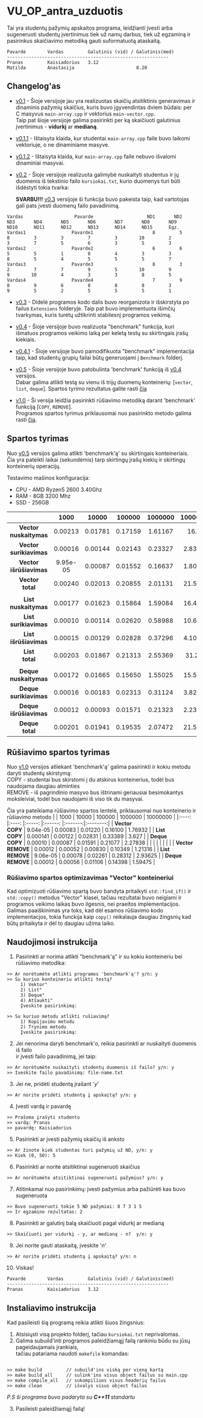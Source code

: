 # VU_OP_antra_uzduotis
Tai yra studentų pažymių apskaitos programa, leidžianti įvesti arba sugeneruoti studentų įvertinimus tiek už namų darbus, tiek už egzaminą ir pasirinkus skaičiavimo metodiką gauti suformatuotą ataskaitą.

```shell
Pavardė        Vardas         Galutinis (vid) / Galutinis(med)
------------------------------------------------------------
Pranas         Kaisiadorius   3.12           
Matilda        Anastasija                       8.20
```

## Changelog'as
* [v0.1](https://github.com/Miautawn/VU_OP_Uzduotis2/releases/tag/v0.1) - Šioje versijoje jau yra realizuotas skaičių atsitiktinis generavimas ir dinaminis pažymių skaičius, kuris buvo 
įgyvendintas dviem būdais: per C masyvus `main-array.cpp` ir vektorius `main-vector.cpp`.  
Taip pat šioje versijoje galima pasirinkti per ką skaičiuoti galutinius įvertinimus - **vidurkį** ar **medianą**.
* [v0.1.1](https://github.com/Miautawn/VU_OP_Uzduotis2/releases/tag/0.1.1) - Ištaisyta klaida, kur studentai `main-array.cpp` faile buvo laikomi vektoriuje, o ne dinaminiame masyve.
* [v0.1.2](https://github.com/Miautawn/VU_OP_Uzduotis2/releases/tag/v0.1.2) - Ištaisyta klaida, kur `main-array.cpp` faile nebuvo išvalomi dinaminiai masyvai.

* [v0.2](https://github.com/Miautawn/VU_OP_Uzduotis2/releases/tag/v0.2) - Šioje versijoje realizuota galimybė nuskaityti studentus ir jų duomenis iš tekstinio failo `kursiokai.txt`, kurio duomenys turi būti išdėstyti tokia tvarka:

  **SVARBU!!!** [v0.3](https://github.com/Miautawn/VU_OP_Uzduotis2/releases/tag/v0.3) versijoje ši funkcija buvo pakeista taip, kad vartotojas gali pats įvesti duomenų failo pavadinimą.

```
Vardas                   Pavarde                    ND1       ND2       ND3       ND4       ND5       ND6       ND7       ND8       ND9      ND10      ND11      ND12      ND13      ND14      ND15      Egz.
Vardas1                 Pavarde1                      8         5         8         3         3         7         3        10         2         3         7         5         6         3         5         3
Vardas2                 Pavarde2                      6         6         5         5         1         8         4         3         3         8         5         4         5         5         5         7
Vardas3                 Pavarde3                      8         3         2         7         7         9         5        10         9         9        10         4         3         3         8         5
Vardas4                 Pavarde4                      7         9         8         9         6         8         8         8         3         9         5         2         5         5         5         1
```

* [v0.3](https://github.com/Miautawn/VU_OP_Uzduotis2/releases/tag/v0.3) - Didelė programos kodo dalis buvo reorganizota ir išskirstyta po failus `Extensions` folderyje. Taip pat buvo implementuota išimčių tvarkymas, kuris turėtų užtikrinti stabilesnį programos veikimą.

* [v0.4](https://github.com/Miautawn/VU_OP_Uzduotis2/releases/tag/v0.4) - Šioje versijoje buvo realizuota "benchmark" funkcija, kuri išmatuos programos veikimo laiką per keletą testų su skirtingais įrašų kiekiais.
* [v0.4.1](https://github.com/Miautawn/VU_OP_Uzduotis2/releases/tag/v0.4.1) - Šioje versijoje buvo pamodifikuota "benchmark" implementacija taip, kad studentų grupių failai būtų generuojami į `Benchmark` folderį.

* [v0.5](https://github.com/Miautawn/VU_OP_Uzduotis2/releases/tag/v0.5) - Šioje versijoje buvo patobulinta 'benchmark' funkciją iš [v0.4](https://github.com/Miautawn/VU_OP_Uzduotis2/releases/tag/v0.4.1) versijos.  
Dabar galima atlikti testą su vienu iš trijų duomenų konteinerių: [`vector`, `list`, `deque`]. Spartos tyrimo rezultatus galite rasti [čia](#speed-chart)

* [v1.0](https://github.com/Miautawn/VU_OP_Uzduotis2/releases/tag/v1.0) - Ši versija leidžia pasirinkti rūšiavimo metodiką darant 'benchmark' funkciją [`COPY`, `REMOVE`].  
Programos spartos tyrimus priklausomai nuo pasirinkto metodo galima rasti [čia](#sort-chart).


## <a name="speed-chart"></a>Spartos tyrimas
Nuo [v0.5](https://github.com/Miautawn/VU_OP_Uzduotis2/releases/tag/v0.5) versijos galima atlikti 'benchmark'ą' su skirtingais konteineriais.  
Čia yra pateikti laikai (sekundėmis) tarp skirtingų įrašų kiekių ir skirtingų konteinerių operacijų.

Testavimo mašinos konfiguracija:
 * CPU - AMD Ryzen5 2600 3.40Ghz
 * RAM - 8GB 3200 Mhz
 * SSD - 256GB 

|                               | 1000    | 10000   | 100000  | 1000000 | 10000000 |
|:----:                         |:----:   |:-----:  |:------: |:-------:|:--------:|
| **Vector <br/> nuskaitymas**  | 0.00213 | 0.01781 | 0.17159 | 1.61167 | 16.94    |
| **Vector <br/> surikiavimas** | 0.00016 | 0.00144 | 0.02143 | 0.23327 | 2.83701  |
| **Vector <br/> išrūšiavimas** | 9.95e-05| 0.00087 | 0.01552 | 0.16637 | 1.80707  |
| **Vector <br/> total**        | 0.00240 | 0.02013 | 0.20855 | 2.01131 | 21.5841  |
|                               |         |         |         |         |          |
| **List <br/> nuskaitymas**    | 0.00177 | 0.01623 | 0.15864 | 1.59084 | 16.4044  |
| **List <br/> surikiavimas**   | 0.00010 | 0.00114 | 0.02620 | 0.58988 | 10.6879  |
| **List <br/> išrūšiavimas**   | 0.00015 | 0.00129 | 0.02828 | 0.37296 | 4.10965  |
| **List <br/> total**          | 0.00203 | 0.01867 | 0.21313 | 2.55369 | 31.202   |
|                               |         |         |         |         |          |
| **Deque <br/> nuskaitymas**   | 0.00172 | 0.01665 | 0.15650 | 1.55025 | 15.5156  |
| **Deque <br/> surikiavimas**  | 0.00016 | 0.00183 | 0.02313 | 0.31124 | 3.82034  |
| **Deque <br/> išrūšiavimas**  | 0.00012 | 0.00093 | 0.01571 | 0.21323 | 2.23356  |
| **Deque <br/> total**         | 0.00201 | 0.01941 | 0.19535 | 2.07472 | 21.5695  |


## <a name="sort-chart"></a>Rūšiavimo spartos tyrimas
Nuo [v1.0](https://github.com/Miautawn/VU_OP_Uzduotis2/releases/tag/v1.0)
versijos atliekant 'benchmark'ą' galima pasirinkti ir kokiu metodu daryti studentų skirstymą:  
COPY - studentai bus skirstomi į du atskirus konteinerius, todėl bus naudojama daugiau atminties  
REMOVE - iš pagrindinio masyvo bus ištrinami geriausiai besimokantys moksleiviai, todėl bus naudojami iš viso tik du masyvai.

Čia yra pateikiama rūšiavimo spartos lentelė, priklausomai nuo konteinerio ir rūšiavimo metodo
|                               | 1000    | 10000   | 100000  | 1000000 | 10000000 |
|:----:                         |:----:   |:-----:  |:------: |:-------:|:--------:|
| **Vector <br/> COPY**  | 9.04e-05 | 0.00083 | 0.01220 | 0.16100 | 1.76932 |
| **List <br/> COPY**    | 0.000141 | 0.00122 | 0.02831 | 0.33389 | 3.627 |
| **Deque <br/> COPY**   | 0.00010 | 0.00087 | 0.01591 | 0.21077 | 2.27838 |
|                        |         |         |         |         |          |
| **Vector <br/> REMOVE**  | 0.00012 | 0.00052 | 0.00830 | 0.10349 | 1.21316 |
| **List <br/> REMOVE**    | 9.06e-05 | 0.00078 | 0.02261 | 0.28312 | 2.93625 |
| **Deque <br/> REMOVE**   | 0.00012 | 0.00056 | 0.01106 | 0.14398 | 1.59475 |

### Rūšiavimo spartos optimizavimas "Vector" konteineriui  
Kad optimizuoti rūšiavimo spartą buvo bandyta pritaikyti `std::find_if()` ir `std::copy()` metodus "Vector" klasei, tačiau rezultatai buvo neigiami ir programos veikimo laikas buvo ilgesnis, nei praeitos implementacijos. Galimas paaiškinimas yra toks, kad dėl esamos rūšiavimo kodo implementacjos, tokia funckija kaip `copy()` reikalauja daugiau žingsnių kad būtų pritaikyta ir dėl to daugiau užima laiko.



## Naudojimosi instrukcija
1. Pasirinkti ar norima atlikti "benchmark'ą" ir su kokiu konteineriu bei rūšiavimo metodika:
```shell
>> Ar norėtumėte atlikti programos 'benchmark'ą'? y/n: y
>> Su kuriuo konteineriu atlikti testą?
     1) Vektor"
     2) List"
     3) Deque"
     4) Atšaukti"
     Įveskite pasirinkimą:
     
>> Su kuriuo metodu atlikti rušiavimą?
     1) Kopijavimu metodu
     2) Trynimo metodu
     Įveskite pasirinkimą:
```
2. Jei nenorima daryti benchmark'o, reikia pasirinkti ar nuskaityti duomenis iš failo  
ir įvesti failo pavadinimą, jei taip:  
```shell
>> Ar norėtumėte nuskaityti studentų duomenis iš failo? y/n: y
>> Iveskite failo pavadinimą: file-name.txt
```
3. Jei ne, pridėti studentą įrašant '*y*'  
```shell
>> Ar norite pridėti studentą į apskaitą? y/n: y
```
4. Įvesti vardą ir pavardę  
```shell
>> Prašoma įrašyti studento
>> vardą: Pranas
>> pavardę: Kaisiadorius
```
5. Pasirinkti ar įvesti pažymių skaičių iš anksto 
```shell
>> Ar žinote kiek studentas turi pažymių už ND, y/n: y
>> Kiek (0, 50): 5
```
6. Pasirinkti ar norite atsitiktinai sugeneruoti skaičius
```shell
>> Ar norėtumėte atsitiktinai sugeneruoti pažymius? y/n: y
```
7. Atitinkamai nuo pasirinkimų: įvesti pažymius arba pažiūrėti kas buvo sugeneruota
```shell
>> Buvo sugeneruoti tokie 5 ND pažymiai: 8 7 3 1 5 
>> Ir egzamino rezultatas: 2
```
8. Pasirinkti ar galutinį balą skaičiuoti pagal vidurkį ar medianą
```shell
>> Skaičiuoti per vidurkį - y, ar medianą - n?  y/n: y
```
9. Jei norite gauti ataskaitą, įveskite '*n*'
```shell
>> Ar norite pridėti studentą į apskaitą? y/n: n
```
10. Viskas!
```shell
Pavardė        Vardas         Galutinis (vid) / Galutinis(med)
------------------------------------------------------------
Pranas         Kaisiadorius   3.12           
```

## Instaliavimo instrukcija
Kad pasileisti šią programą reikia atlikti šiuos žingsnius:
1. Atsisiųsti visą projekto folderį, tačiau `kursiokai.txt` neprivalomas.
2. Galima subuild'inti programos paleidžiamąjį failą rankiniu būdu su jūsų pageidaujamais įrankiais,  
tačiau patariama naudoti `makefile` komandas:
```shell

>> make build         // subuild'ins viską per vieną kartą
>> make build_all     // sulink'ins visus object failus su main.cpp
>> make compile_all   // sukompiliuos visus headerių failus
>> make clean         // išvalys visus object failus
```
*P.S ši programa buvo padaryta su **C++11** standartu*  

3. Pasileisti paleidžiamąjį failą!
